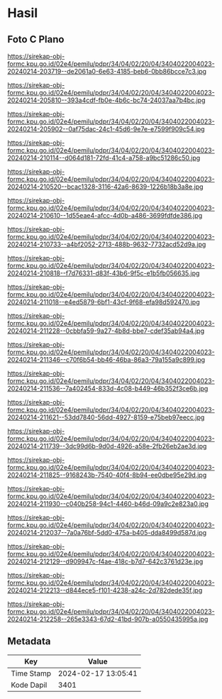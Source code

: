 # Hasil

## Foto C Plano

https://sirekap-obj-formc.kpu.go.id/02e4/pemilu/pdpr/34/04/02/20/04/3404022004023-20240214-203719--de2061a0-6e63-4185-beb6-0bb86bcce7c3.jpg

https://sirekap-obj-formc.kpu.go.id/02e4/pemilu/pdpr/34/04/02/20/04/3404022004023-20240214-205810--393a4cdf-fb0e-4b6c-bc74-24037aa7b4bc.jpg

https://sirekap-obj-formc.kpu.go.id/02e4/pemilu/pdpr/34/04/02/20/04/3404022004023-20240214-205902--0af75dac-24c1-45d6-9e7e-e7599f909c54.jpg

https://sirekap-obj-formc.kpu.go.id/02e4/pemilu/pdpr/34/04/02/20/04/3404022004023-20240214-210114--d064d181-72fd-41c4-a758-a9bc51286c50.jpg

https://sirekap-obj-formc.kpu.go.id/02e4/pemilu/pdpr/34/04/02/20/04/3404022004023-20240214-210520--bcac1328-3116-42a6-8639-1226b18b3a8e.jpg

https://sirekap-obj-formc.kpu.go.id/02e4/pemilu/pdpr/34/04/02/20/04/3404022004023-20240214-210610--1d55eae4-afcc-4d0b-a486-3699fdfde386.jpg

https://sirekap-obj-formc.kpu.go.id/02e4/pemilu/pdpr/34/04/02/20/04/3404022004023-20240214-210733--a4bf2052-2713-488b-9632-7732acd52d9a.jpg

https://sirekap-obj-formc.kpu.go.id/02e4/pemilu/pdpr/34/04/02/20/04/3404022004023-20240214-210818--f7d76331-d83f-43b6-9f5c-e1b5fb056635.jpg

https://sirekap-obj-formc.kpu.go.id/02e4/pemilu/pdpr/34/04/02/20/04/3404022004023-20240214-211018--e4ed5879-6bf1-43cf-9f68-efa98d592470.jpg

https://sirekap-obj-formc.kpu.go.id/02e4/pemilu/pdpr/34/04/02/20/04/3404022004023-20240214-211228--0cbbfa59-9a27-4b8d-bbe7-cdef35ab94a4.jpg

https://sirekap-obj-formc.kpu.go.id/02e4/pemilu/pdpr/34/04/02/20/04/3404022004023-20240214-211346--c70f6b54-bb46-46ba-86a3-79a155a9c899.jpg

https://sirekap-obj-formc.kpu.go.id/02e4/pemilu/pdpr/34/04/02/20/04/3404022004023-20240214-211536--7a402454-833d-4c08-b449-46b352f3ce6b.jpg

https://sirekap-obj-formc.kpu.go.id/02e4/pemilu/pdpr/34/04/02/20/04/3404022004023-20240214-211621--53dd7840-56dd-4927-8159-e75beb97eecc.jpg

https://sirekap-obj-formc.kpu.go.id/02e4/pemilu/pdpr/34/04/02/20/04/3404022004023-20240214-211739--3dc99d6b-9d0d-4926-a58e-2fb26eb2ae3d.jpg

https://sirekap-obj-formc.kpu.go.id/02e4/pemilu/pdpr/34/04/02/20/04/3404022004023-20240214-211825--9168243b-7540-40f4-8b94-ee0dbe95e29d.jpg

https://sirekap-obj-formc.kpu.go.id/02e4/pemilu/pdpr/34/04/02/20/04/3404022004023-20240214-211930--c040b258-94c1-4460-b46d-09a9c2e823a0.jpg

https://sirekap-obj-formc.kpu.go.id/02e4/pemilu/pdpr/34/04/02/20/04/3404022004023-20240214-212037--7a0a76bf-5dd0-475a-b405-dda8499d587d.jpg

https://sirekap-obj-formc.kpu.go.id/02e4/pemilu/pdpr/34/04/02/20/04/3404022004023-20240214-212129--d909947c-f4ae-418c-b7d7-642c3761d23e.jpg

https://sirekap-obj-formc.kpu.go.id/02e4/pemilu/pdpr/34/04/02/20/04/3404022004023-20240214-212213--d844ece5-f101-4238-a24c-2d782dede35f.jpg

https://sirekap-obj-formc.kpu.go.id/02e4/pemilu/pdpr/34/04/02/20/04/3404022004023-20240214-212258--265e3343-67d2-41bd-907b-a0550435995a.jpg


## Metadata

| Key        | Value               |
| ---------- | ------------------- |
| Time Stamp | 2024-02-17 13:05:41 |
| Kode Dapil | 3401                |



